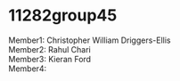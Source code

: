 # 11282group45
Member1: Christopher William Driggers-Ellis  
Member2: Rahul Chari  
Member3: Kieran Ford   
Member4:  
